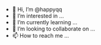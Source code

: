 - 👋 Hi, I’m @happyqq
- 👀 I’m interested in ...
- 🌱 I’m currently learning ...
- 💞️ I’m looking to collaborate on ...
- 📫 How to reach me ...

<!---
happyqq/happyqq is a ✨ special ✨ repository because its `README.md` (this file) appears on your GitHub profile.
You can click the Preview link to take a look at your changes.
--->
